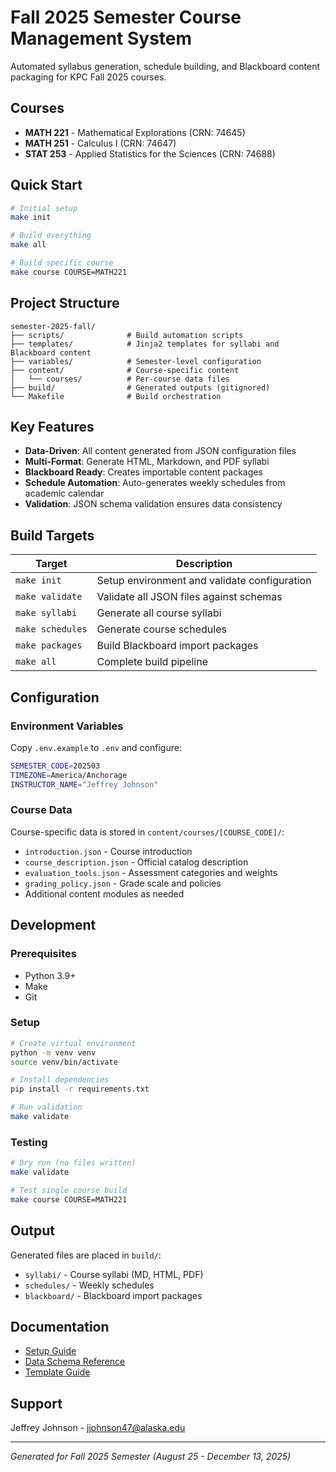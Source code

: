 # Fall 2025 Semester Course Management System

Automated syllabus generation, schedule building, and Blackboard content packaging for KPC Fall 2025 courses.

## Courses

- **MATH 221** - Mathematical Explorations (CRN: 74645)
- **MATH 251** - Calculus I (CRN: 74647)  
- **STAT 253** - Applied Statistics for the Sciences (CRN: 74688)

## Quick Start

```bash
# Initial setup
make init

# Build everything
make all

# Build specific course
make course COURSE=MATH221
```

## Project Structure

```
semester-2025-fall/
├── scripts/              # Build automation scripts
├── templates/            # Jinja2 templates for syllabi and Blackboard content
├── variables/            # Semester-level configuration
├── content/              # Course-specific content
│   └── courses/          # Per-course data files
├── build/                # Generated outputs (gitignored)
└── Makefile              # Build orchestration
```

## Key Features

- **Data-Driven**: All content generated from JSON configuration files
- **Multi-Format**: Generate HTML, Markdown, and PDF syllabi
- **Blackboard Ready**: Creates importable content packages
- **Schedule Automation**: Auto-generates weekly schedules from academic calendar
- **Validation**: JSON schema validation ensures data consistency

## Build Targets

| Target | Description |
|--------|-------------|
| `make init` | Setup environment and validate configuration |
| `make validate` | Validate all JSON files against schemas |
| `make syllabi` | Generate all course syllabi |
| `make schedules` | Generate course schedules |
| `make packages` | Build Blackboard import packages |
| `make all` | Complete build pipeline |

## Configuration

### Environment Variables

Copy `.env.example` to `.env` and configure:

```bash
SEMESTER_CODE=202503
TIMEZONE=America/Anchorage
INSTRUCTOR_NAME="Jeffrey Johnson"
```

### Course Data

Course-specific data is stored in `content/courses/[COURSE_CODE]/`:
- `introduction.json` - Course introduction
- `course_description.json` - Official catalog description  
- `evaluation_tools.json` - Assessment categories and weights
- `grading_policy.json` - Grade scale and policies
- Additional content modules as needed

## Development

### Prerequisites

- Python 3.9+
- Make
- Git

### Setup

```bash
# Create virtual environment
python -m venv venv
source venv/bin/activate

# Install dependencies
pip install -r requirements.txt

# Run validation
make validate
```

### Testing

```bash
# Dry run (no files written)
make validate

# Test single course build
make course COURSE=MATH221
```

## Output

Generated files are placed in `build/`:
- `syllabi/` - Course syllabi (MD, HTML, PDF)
- `schedules/` - Weekly schedules
- `blackboard/` - Blackboard import packages

## Documentation

- [Setup Guide](docs/setup.md)
- [Data Schema Reference](docs/schemas.md)
- [Template Guide](docs/templates.md)

## Support

Jeffrey Johnson - jjohnson47@alaska.edu

---

*Generated for Fall 2025 Semester (August 25 - December 13, 2025)*